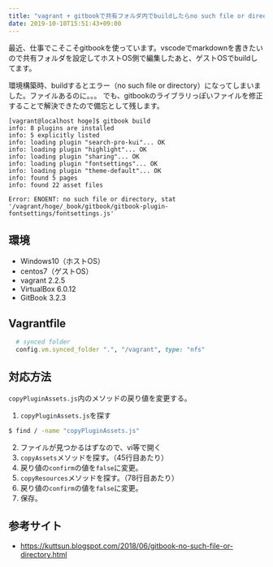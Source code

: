 ```yaml
---
title: "vagrant + gitbookで共有フォルダ内でbuildしたらno such file or directoryが出て困る"
date: 2019-10-10T15:51:43+09:00
---
```


最近、仕事でこそこそgitbookを使っています。vscodeでmarkdownを書きたいので共有フォルダを設定してホストOS側で編集したあと、ゲストOSでbuildしてます。

環境構築時、buildするとエラー（no such file or directory）になってしまいました。ファイルあるのに。。。
でも、gitbookのライブラリっぽいファイルを修正することで解決できたので備忘として残します。

```
[vagrant@localhost hoge]$ gitbook build
info: 8 plugins are installed
info: 5 explicitly listed
info: loading plugin "search-pro-kui"... OK
info: loading plugin "highlight"... OK
info: loading plugin "sharing"... OK
info: loading plugin "fontsettings"... OK
info: loading plugin "theme-default"... OK
info: found 5 pages
info: found 22 asset files

Error: ENOENT: no such file or directory, stat '/vagrant/hoge/_book/gitbook/gitbook-plugin-fontsettings/fontsettings.js'
```

## 環境

- Windows10（ホストOS）
- centos7（ゲストOS）
- vagrant 2.2.5
- VirtualBox 6.0.12
- GitBook 3.2.3

## Vagrantfile

```ruby
  # synced folder
  config.vm.synced_folder ".", "/vagrant", type: "nfs"
```

## 対応方法

`copyPluginAssets.js`内のメソッドの戻り値を変更する。

1. `copyPluginAssets.js`を探す
  ```bash
  $ find / -name "copyPluginAssets.js"
  ```
2. ファイルが見つかるはずなので、vi等で開く
3. `copyAssets`メソッドを探す。（45行目あたり）
4. 戻り値の`confirm`の値を`false`に変更。
5. `copyResources`メソッドを探す。（78行目あたり）
6. 戻り値の`confirm`の値を`false`に変更。
7. 保存。

## 参考サイト

- https://kuttsun.blogspot.com/2018/06/gitbook-no-such-file-or-directory.html
